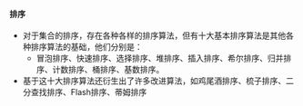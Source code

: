 #### 排序

- 对于集合的排序，存在各种各样的排序算法，但有十大基本排序算法是其他各种排序算法的基础，他们分别是：
    - 冒泡排序、快速排序、选择排序、堆排序、插入排序、希尔排序、归并排序、计数排序、桶排序、基数排序。
- 基于这十大排序算法还衍生出了许多改进算法，如鸡尾酒排序、梳子排序、二分查找排序、Flash排序、蒂姆排序
